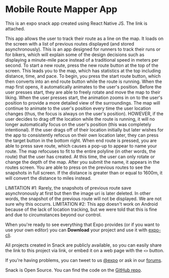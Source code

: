 # Mobile Route Mapper App

This is an expo snack app created using React Native JS. The link is attached.

This app allows the user to track their route as a line on the map. It loads on the screen with a list of previous routes displayed (and stored asynchronously). This is an app designed for runners to track their runs or for bikers, which will explain some of the design decisions such as displaying a minute-mile pace instead of a traditional speed in meters per second. To start a new route, press the new route button at the top of the screen. This leads you to the map, which has statistics at the top including distance, time, and pace. To begin, you press the start route button, which then converts into an end route button while the route is running. When the map first opens, it automatically animates to the user's position. Before the user presses start, they are able to freely rotate and move the map to their liking. When the user presses start, the animation zooms in on to the user's position to provide a more detailed view of the surroundings. The map will continue to animate to the user's position every time the user location changes (thus, the focus is always on the user's position). HOWEVER, if the user decides to drag off the location while the route is running, it will no longer automatically focus on the user's position (this was completely intentional). If the user drags off of their location initially but later wishes for the app to consistently refocus on their own location later, they can press the target button in the bottom right. When end route is pressed, you are able to press save route, which causes a pop-up to appear to name your route. The map refocuses to fit to the entire polyline (in other words, the route) that the user has created. At this time, the user can only rotate or change the depth of the map. After you submit the name, it appears in the routes screen. You are able to press on the previous routes to see the snapshots in full screen.  If the distance is greater than or equal to 1600m, it will convert the distance to miles instead.

LIMITATION #1: Rarely, the snapshots of previous route save asynchronously at first but then the image uri is later deleted. In other words, the snapshot of the previous route will not be displayed. We are not sure why this occurrs.
LIMITATION #2: This app doesn't work on Android because of the lack of location tracking, but we were told that this is fine and due to circumstances beyond our control.

When you're ready to see everything that Expo provides (or if you want to use your own editor) you can **Download** your project and use it with [expo-cli](https://docs.expo.io/get-started/installation).

All projects created in Snack are publicly available, so you can easily share the link to this project via link, or embed it on a web page with the `<>` button.

If you're having problems, you can tweet to us [@expo](https://twitter.com/expo) or ask in our [forums](https://forums.expo.io/c/snack).

Snack is Open Source. You can find the code on the [GitHub repo](https://github.com/expo/snack).
